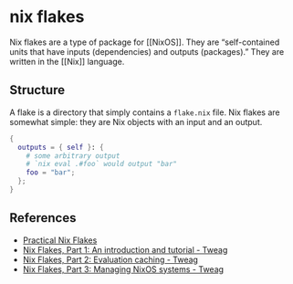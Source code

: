 # nix flakes

Nix flakes are a type of package for [[NixOS]]. They are &ldquo;self-contained units that have inputs (dependencies) and outputs (packages).&rdquo; They are written in the [[Nix]] language.


## Structure

A flake is a directory that simply contains a `flake.nix` file. Nix flakes are somewhat simple: they are Nix objects with an input and an output.

```nix
{
  outputs = { self }: {
    # some arbitrary output
    # `nix eval .#foo` would output "bar"
    foo = "bar";
  };
}
```


## References

-   [Practical Nix Flakes](https://serokell.io/blog/practical-nix-flakes)
-   [Nix Flakes, Part 1: An introduction and tutorial - Tweag](https://www.tweag.io/blog/2020-05-25-flakes/)
-   [Nix Flakes, Part 2: Evaluation caching - Tweag](https://www.tweag.io/blog/2020-06-25-eval-cache/)
-   [Nix Flakes, Part 3: Managing NixOS systems - Tweag](https://www.tweag.io/blog/2020-07-31-nixos-flakes/)
